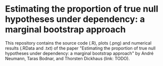 # Estimating the proportion of true null hypotheses under dependency: a marginal bootstrap approach
This repository contains the source code (.R), plots (.png) and numerical results (.RData and .txt) of the paper "Estimating the proportion of true null hypotheses under dependency: a marginal bootstrap approach" by André Neumann, Taras Bodnar, and Thorsten Dickhaus (link: TODO).